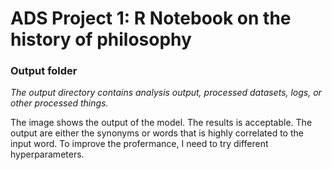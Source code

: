 # ADS Project 1:  R Notebook on the history of philosophy

### Output folder

*The output directory contains analysis output, processed datasets, logs, or other processed things.*

The image shows the output of the model. The results is acceptable. The output are either the synonyms or words that is highly correlated to the input word. To improve the profermance, I need to try different hyperparameters.
